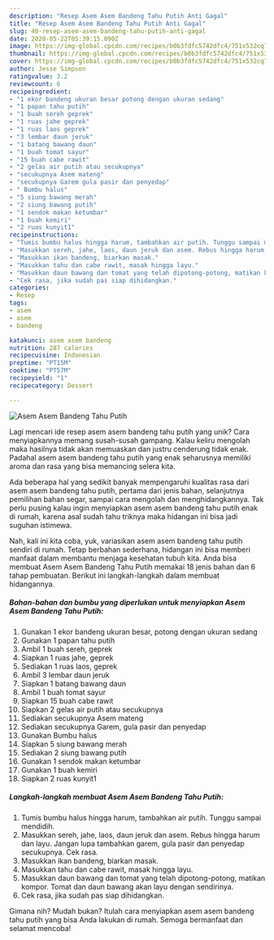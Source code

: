 ```yaml
---
description: "Resep Asem Asem Bandeng Tahu Putih Anti Gagal"
title: "Resep Asem Asem Bandeng Tahu Putih Anti Gagal"
slug: 40-resep-asem-asem-bandeng-tahu-putih-anti-gagal
date: 2020-05-22T05:39:15.090Z
image: https://img-global.cpcdn.com/recipes/b0b3fdfc5742dfc4/751x532cq70/asem-asem-bandeng-tahu-putih-foto-resep-utama.jpg
thumbnail: https://img-global.cpcdn.com/recipes/b0b3fdfc5742dfc4/751x532cq70/asem-asem-bandeng-tahu-putih-foto-resep-utama.jpg
cover: https://img-global.cpcdn.com/recipes/b0b3fdfc5742dfc4/751x532cq70/asem-asem-bandeng-tahu-putih-foto-resep-utama.jpg
author: Jesse Simpson
ratingvalue: 3.2
reviewcount: 6
recipeingredient:
- "1 ekor bandeng ukuran besar potong dengan ukuran sedang"
- "1 papan tahu putih"
- "1 buah sereh geprek"
- "1 ruas jahe geprek"
- "1 ruas laos geprek"
- "3 lembar daun jeruk"
- "1 batang bawang daun"
- "1 buah tomat sayur"
- "15 buah cabe rawit"
- "2 gelas air putih atau secukupnya"
- "secukupnya Asem mateng"
- "secukupnya Garem gula pasir dan penyedap"
- " Bumbu halus"
- "5 siung bawang merah"
- "2 siung bawang putih"
- "1 sendok makan ketumbar"
- "1 buah kemiri"
- "2 ruas kunyit1"
recipeinstructions:
- "Tumis bumbu halus hingga harum, tambahkan air putih. Tunggu sampai mendidih."
- "Masukkan sereh, jahe, laos, daun jeruk dan asem. Rebus hingga harum dan layu. Jangan lupa tambahkan garem, gula pasir dan penyedap secukupnya. Cek rasa."
- "Masukkan ikan bandeng, biarkan masak."
- "Masukkan tahu dan cabe rawit, masak hingga layu."
- "Masukkan daun bawang dan tomat yang telah dipotong-potong, matikan kompor. Tomat dan daun bawang akan layu dengan sendirinya."
- "Cek rasa, jika sudah pas siap dihidangkan."
categories:
- Resep
tags:
- asem
- asem
- bandeng

katakunci: asem asem bandeng 
nutrition: 287 calories
recipecuisine: Indonesian
preptime: "PT15M"
cooktime: "PT57M"
recipeyield: "1"
recipecategory: Dessert

---
```



![Asem Asem Bandeng Tahu Putih](https://img-global.cpcdn.com/recipes/b0b3fdfc5742dfc4/751x532cq70/asem-asem-bandeng-tahu-putih-foto-resep-utama.jpg)

Lagi mencari ide resep asem asem bandeng tahu putih yang unik? Cara menyiapkannya memang susah-susah gampang. Kalau keliru mengolah maka hasilnya tidak akan memuaskan dan justru cenderung tidak enak. Padahal asem asem bandeng tahu putih yang enak seharusnya memiliki aroma dan rasa yang bisa memancing selera kita.

Ada beberapa hal yang sedikit banyak mempengaruhi kualitas rasa dari asem asem bandeng tahu putih, pertama dari jenis bahan, selanjutnya pemilihan bahan segar, sampai cara mengolah dan menghidangkannya. Tak perlu pusing kalau ingin menyiapkan asem asem bandeng tahu putih enak di rumah, karena asal sudah tahu triknya maka hidangan ini bisa jadi suguhan istimewa.




Nah, kali ini kita coba, yuk, variasikan asem asem bandeng tahu putih sendiri di rumah. Tetap berbahan sederhana, hidangan ini bisa memberi manfaat dalam membantu menjaga kesehatan tubuh kita. Anda bisa membuat Asem Asem Bandeng Tahu Putih memakai 18 jenis bahan dan 6 tahap pembuatan. Berikut ini langkah-langkah dalam membuat hidangannya.

<!--inarticleads1-->

##### Bahan-bahan dan bumbu yang diperlukan untuk menyiapkan Asem Asem Bandeng Tahu Putih:

1. Gunakan 1 ekor bandeng ukuran besar, potong dengan ukuran sedang
1. Gunakan 1 papan tahu putih
1. Ambil 1 buah sereh, geprek
1. Siapkan 1 ruas jahe, geprek
1. Sediakan 1 ruas laos, geprek
1. Ambil 3 lembar daun jeruk
1. Siapkan 1 batang bawang daun
1. Ambil 1 buah tomat sayur
1. Siapkan 15 buah cabe rawit
1. Siapkan 2 gelas air putih atau secukupnya
1. Sediakan secukupnya Asem mateng
1. Sediakan secukupnya Garem, gula pasir dan penyedap
1. Gunakan  Bumbu halus
1. Siapkan 5 siung bawang merah
1. Sediakan 2 siung bawang putih
1. Gunakan 1 sendok makan ketumbar
1. Gunakan 1 buah kemiri
1. Siapkan 2 ruas kunyit1




<!--inarticleads2-->

##### Langkah-langkah membuat Asem Asem Bandeng Tahu Putih:

1. Tumis bumbu halus hingga harum, tambahkan air putih. Tunggu sampai mendidih.
1. Masukkan sereh, jahe, laos, daun jeruk dan asem. Rebus hingga harum dan layu. Jangan lupa tambahkan garem, gula pasir dan penyedap secukupnya. Cek rasa.
1. Masukkan ikan bandeng, biarkan masak.
1. Masukkan tahu dan cabe rawit, masak hingga layu.
1. Masukkan daun bawang dan tomat yang telah dipotong-potong, matikan kompor. Tomat dan daun bawang akan layu dengan sendirinya.
1. Cek rasa, jika sudah pas siap dihidangkan.




Gimana nih? Mudah bukan? Itulah cara menyiapkan asem asem bandeng tahu putih yang bisa Anda lakukan di rumah. Semoga bermanfaat dan selamat mencoba!
